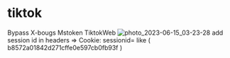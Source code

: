 # tiktok
Bypass X-bougs Mstoken TiktokWeb
![photo_2023-06-15_03-23-28](https://github.com/0xf15/tiktok/assets/98847954/83400b1a-f168-4edc-8d9c-37244430d023)
add session id in headers => Cookie: sessionid=
like ( b8572a01842d271cffe0e597cb0fb93f )






